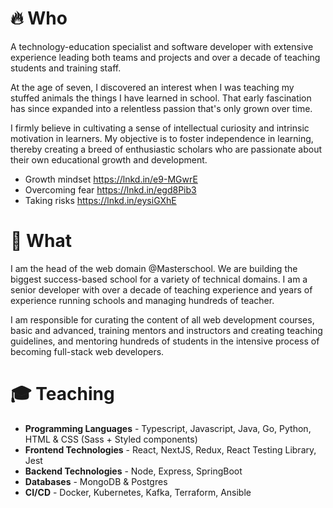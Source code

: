 # 🔥 Who

A technology-education specialist and software developer with extensive experience leading both teams and projects and over a decade of teaching students and training staff.

At the age of seven, I discovered an interest when I was teaching my stuffed animals the things I have learned in school. That early fascination has since expanded into a relentless passion that's only grown over time.

I firmly believe in cultivating a sense of intellectual curiosity and intrinsic motivation in learners. My objective is to foster independence in learning, thereby creating a breed of enthusiastic scholars who are passionate about their own educational growth and development.

- Growth mindset https://lnkd.in/e9-MGwrE
- Overcoming fear https://lnkd.in/egd8Pib3
- Taking risks https://lnkd.in/eysiGXhE

# 🔨 What
I am the head of the web domain @Masterschool. We are building the biggest success-based school for a variety of technical domains. I am a senior developer with over a decade of teaching experience and years of experience running schools and managing hundreds of teacher.

I am responsible for curating the content of all web development courses, basic and advanced, training mentors and instructors and creating teaching guidelines, and mentoring hundreds of students in the intensive process of becoming full-stack web developers.

# 🎓 Teaching

- **Programming Languages** - Typescript, Javascript, Java, Go, Python, HTML & CSS (Sass + Styled components)
- **Frontend Technologies** - React, NextJS, Redux, React Testing Library, Jest
- **Backend Technologies** - Node, Express, SpringBoot
- **Databases** - MongoDB & Postgres
- **CI/CD** - Docker, Kubernetes, Kafka, Terraform, Ansible
